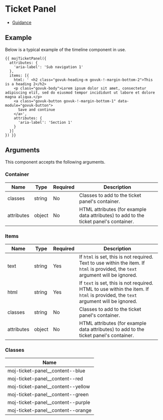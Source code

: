 # Ticket Panel

- [Guidance](https://design-patterns.service.justice.gov.uk/components/ticket-panel)

## Example

Below is a typical example of the timeline component in use.

```njk
{{ mojTicketPanel({
  attributes: {
    'aria-label': 'Sub navigation 1'
  },
  items: [{
    html: ' <h2 class="govuk-heading-m govuk-!-margin-bottom-2">This is a heading 2</h2>
    <p class="govuk-body">Lorem ipsum dolor sit amet, consectetur adipiscing elit, sed do eiusmod tempor incididunt ut labore et dolore magna aliqua.</p>
    <a class="govuk-button govuk-!-margin-bottom-1" data-module="govuk-button">
      Save and continue
    </a>',
    attributes: {
      'aria-label': 'Section 1'
    }
  }]
}) }}
```

## Arguments

This component accepts the following arguments.

### Container

| Name       | Type   | Required | Description                                                                           |
| ---------- | ------ | -------- | ------------------------------------------------------------------------------------- |
| classes    | string | No       | Classes to add to the ticket panel's container.                                       |
| attributes | object | No       | HTML attributes (for example data attributes) to add to the ticket panel's container. |

### Items

| Name       | Type   | Required | Description                                                                                                                      |
| ---------- | ------ | -------- | -------------------------------------------------------------------------------------------------------------------------------- |
| text       | string | Yes      | If `html` is set, this is not required. Text to use within the item. If `html` is provided, the `text` argument will be ignored. |
| html       | string | Yes      | If `text` is set, this is not required. HTML to use within the item. If `html` is provided, the `text` argument will be ignored. |
| classes    | string | No       | Classes to add to the ticket panel's container.                                                                                  |
| attributes | object | No       | HTML attributes (for example data attributes) to add to the ticket panel's container.                                            |

### Classes

| Name                                |
| ----------------------------------- |
| moj-ticket-panel\_\_content--blue   |
| moj-ticket-panel\_\_content--red    |
| moj-ticket-panel\_\_content--yellow |
| moj-ticket-panel\_\_content--green  |
| moj-ticket-panel\_\_content--purple |
| moj-ticket-panel\_\_content--orange |
